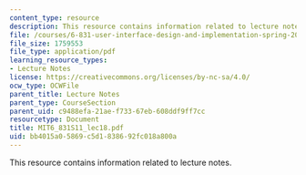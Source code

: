 ```yaml
---
content_type: resource
description: This resource contains information related to lecture notes.
file: /courses/6-831-user-interface-design-and-implementation-spring-2011/bb4015a05869c5d1838692fc018a800a_MIT6_831S11_lec18.pdf
file_size: 1759553
file_type: application/pdf
learning_resource_types:
- Lecture Notes
license: https://creativecommons.org/licenses/by-nc-sa/4.0/
ocw_type: OCWFile
parent_title: Lecture Notes
parent_type: CourseSection
parent_uid: c9488efa-21ae-f733-67eb-608ddf9ff7cc
resourcetype: Document
title: MIT6_831S11_lec18.pdf
uid: bb4015a0-5869-c5d1-8386-92fc018a800a
---
```

This resource contains information related to lecture notes.